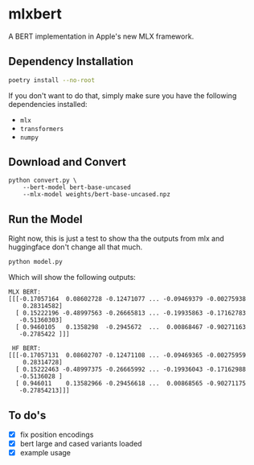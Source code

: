 # mlxbert

A BERT implementation in Apple's new MLX framework.

## Dependency Installation

```sh
poetry install --no-root
```

If you don't want to do that, simply make sure you have the following dependencies installed:

- `mlx`
- `transformers`
- `numpy`

## Download and Convert

```
python convert.py \
    --bert-model bert-base-uncased
    --mlx-model weights/bert-base-uncased.npz
```

## Run the Model

Right now, this is just a test to show tha the outputs from mlx and huggingface don't change all that much.

```sh
python model.py
```

Which will show the following outputs:
```
MLX BERT:
[[[-0.17057164  0.08602728 -0.12471077 ... -0.09469379 -0.00275938
    0.28314582]
  [ 0.15222196 -0.48997563 -0.26665813 ... -0.19935863 -0.17162783
   -0.51360303]
  [ 0.9460105   0.1358298  -0.2945672  ...  0.00868467 -0.90271163
   -0.2785422 ]]]

 HF BERT:
[[[-0.17057131  0.08602707 -0.12471108 ... -0.09469365 -0.00275959
    0.28314728]
  [ 0.15222463 -0.48997375 -0.26665992 ... -0.19936043 -0.17162988
   -0.5136028 ]
  [ 0.946011    0.13582966 -0.29456618 ...  0.00868565 -0.90271175
   -0.27854213]]]
```

## To do's

- [x] fix position encodings
- [x] bert large and cased variants loaded
- [x] example usage